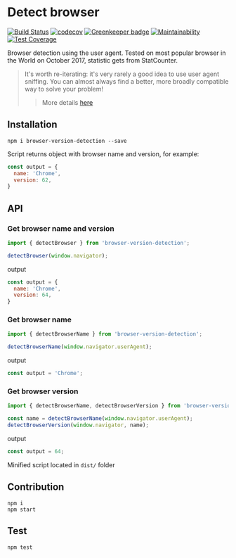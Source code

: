 # Detect browser

[![Build Status](https://travis-ci.org/pure-js/browser-detection.svg?branch=master)](https://travis-ci.org/pure-js/browser-detection)
[![codecov](https://codecov.io/gh/pure-js/browser-detection/branch/master/graph/badge.svg)](https://codecov.io/gh/pure-js/browser-detection)
[![Greenkeeper badge](https://badges.greenkeeper.io/pure-js/browser-detection.svg)](https://greenkeeper.io/)
[![Maintainability](https://api.codeclimate.com/v1/badges/594328cbb539ab26149e/maintainability)](https://codeclimate.com/github/pure-js/browser-detection/maintainability)
[![Test Coverage](https://api.codeclimate.com/v1/badges/594328cbb539ab26149e/test_coverage)](https://codeclimate.com/github/pure-js/browser-detection/test_coverage)

Browser detection using the user agent.
Tested on most popular browser in the World on October 2017, statistic gets from StatCounter.

> It's worth re-iterating: it's very rarely a good idea to use user agent sniffing. You can almost always find a better, more broadly compatible way to solve your problem!
> > More details [here](https://developer.mozilla.org/en-US/docs/Web/HTTP/Browser_detection_using_the_user_agent)

## Installation

```
npm i browser-version-detection --save
```
Script returns object with browser name and version, for example:
```javascript
const output = {
  name: 'Chrome',
  version: 62,
}
```

## API
### Get browser name and version 
```javascript
import { detectBrowser } from 'browser-version-detection';

detectBrowser(window.navigator);
```
output
```javascript
const output = {
  name: 'Chrome',
  version: 64,
}
```
### Get browser name
```javascript
import { detectBrowserName } from 'browser-version-detection';

detectBrowserName(window.navigator.userAgent);
````
output
```javascript
const output = 'Chrome';
```
### Get browser version
```javascript
import { detectBrowserName, detectBrowserVersion } from 'browser-version-detection';

const name = detectBrowserName(window.navigator.userAgent);
detectBrowserVersion(window.navigator, name);
````
output
```javascript
const output = 64;
```
Minified script located in ```dist/``` folder

## Contribution

    npm i
    npm start

## Test

    npm test

